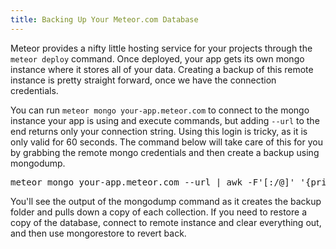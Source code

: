 ```yaml
---
title: Backing Up Your Meteor.com Database
---
```


Meteor provides a nifty little hosting service for your projects through the `meteor deploy` command. Once deployed, your app gets its own mongo instance where it stores all of your data. Creating a backup of this remote instance is pretty straight forward, once we have the connection credentials.

You can run `meteor mongo your-app.meteor.com` to connect to the mongo instance your app is using and execute commands, but adding `--url` to the end returns only your connection string. Using this login is tricky, as it is only valid for 60 seconds. The command below will take care of this for you by grabbing the remote  mongo credentials and then create a backup using mongodump.

<pre>
meteor mongo your-app.meteor.com --url | awk -F'[:/@]' '{print "mongodump --host "$6" --db "$8" --port "$7" --username "$4" --password "$5}' | sh
</pre>

You'll see the output of the mongodump command as it creates the backup folder and pulls down a copy of each collection. If you need to restore a copy of the database, connect to remote instance and clear everything out, and then use mongorestore to revert back.

